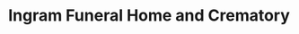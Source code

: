 ---
title: "Ingram Funeral Home and Crematory"
url: /cumming/ingram-funeral-home-and-crematory/
shop: funeral directors
---